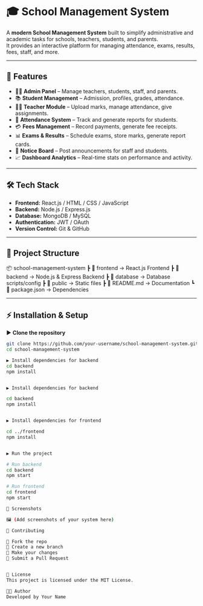 # 🎓 School Management System

A **modern School Management System** built to simplify administrative and academic tasks for schools, teachers, students, and parents.  
It provides an interactive platform for managing attendance, exams, results, fees, staff, and more.  

---

## 🚀 Features

- 👨‍🏫 **Admin Panel** – Manage teachers, students, staff, and parents.  
- 📚 **Student Management** – Admission, profiles, grades, attendance.  
- 🧑‍🏫 **Teacher Module** – Upload marks, manage attendance, give assignments.  
- 🧾 **Attendance System** – Track and generate reports for students.  
- 💳 **Fees Management** – Record payments, generate fee receipts.  
- 📊 **Exams & Results** – Schedule exams, store marks, generate report cards.  
- 📢 **Notice Board** – Post announcements for staff and students.  
- 📈 **Dashboard Analytics** – Real-time stats on performance and activity.  

---

## 🛠️ Tech Stack

- **Frontend:** React.js / HTML / CSS / JavaScript  
- **Backend:** Node.js / Express.js  
- **Database:** MongoDB / MySQL  
- **Authentication:** JWT / OAuth  
- **Version Control:** Git & GitHub  

---

## 📂 Project Structure

📦 school-management-system
┣ 📂 frontend → React.js Frontend
┣ 📂 backend → Node.js & Express Backend
┣ 📂 database → Database scripts/config
┣ 📂 public → Static files
┣ 📜 README.md → Documentation
┗ 📜 package.json → Dependencies

---

## ⚡ Installation & Setup

▶️ **Clone the repository**  
```bash
git clone https://github.com/your-username/school-management-system.git
cd school-management-system

▶️ Install dependencies for backend
cd backend
npm install


▶️ Install dependencies for backend

cd backend
npm install


▶️ Install dependencies for frontend

cd ../frontend
npm install


▶️ Run the project

# Run backend
cd backend
npm start

# Run frontend
cd frontend
npm start

📸 Screenshots

🖼️ (Add screenshots of your system here)

🤝 Contributing

🔸 Fork the repo
🔸 Create a new branch
🔸 Make your changes
🔸 Submit a Pull Request


📜 License
This project is licensed under the MIT License.

👨‍💻 Author
Developed by Your Name
